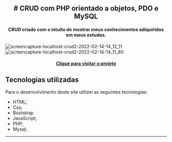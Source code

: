 <h2 align="center"> # CRUD com PHP orientado a objetos, PDO e MySQL </h2>


<h4 align="center">
  CRUD criado com o intuito de mostrar meus conhecimentos adiquiridos em meus estudos.
</h4>

![screencapture-localhost-crud2-2022-02-14-14_12_11](https://user-images.githubusercontent.com/95720726/153913723-3447b76f-70a9-4da9-bdab-0eeebc6d5d26.png)
![screencapture-localhost-crud2-2022-02-14-14_11_40](https://user-images.githubusercontent.com/95720726/153913998-12267e00-3a58-4c51-b5d7-a765b1c2d75d.png)


<h4 align="center"><a href="https://portfolio-psi-rose-26.vercel.app/">Clique para visitar o projeto</a></h4>

## Tecnologias utilizadas
Para o desenvolvimento deste site utilizei as seguintes tecnologias:

- HTML;
- Css;
- Bootstrap
- JavaScript;
- PHP;
- Mysql;

---
